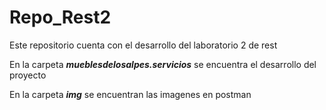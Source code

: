 # Repo_Rest2
Este repositorio cuenta con el desarrollo del laboratorio 2 de rest

En la carpeta _**mueblesdelosalpes.servicios**_ se encuentra el desarrollo del proyecto

En la carpeta _**img**_ se encuentran las imagenes en postman
